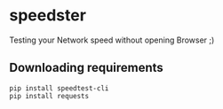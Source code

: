 # speedster
Testing your Network speed without opening Browser ;)

## Downloading requirements
```
pip install speedtest-cli
pip install requests
```
